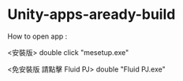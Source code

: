 # Unity-apps-aready-build


How to open app :

<安裝版>
double click "mesetup.exe"


<免安裝版 請點擊 Fluid PJ>
double "Fluid PJ.exe"
